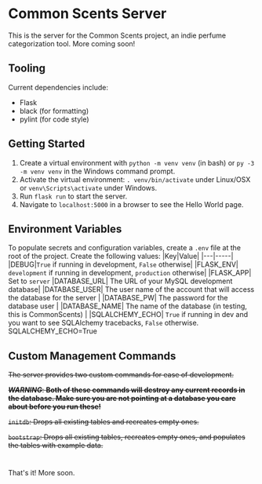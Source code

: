 # Common Scents Server

This is the server for the Common Scents project, an indie perfume categorization tool. More coming soon!

## Tooling

Current dependencies include:

-   Flask
-   black (for formatting)
-   pylint (for code style)

## Getting Started

1. Create a virtual environment with `python -m venv venv` (in bash) or `py -3 -m venv venv` in the Windows command prompt.
2. Activate the virtual environment: `. venv/bin/activate` under Linux/OSX or `venv\Scripts\activate` under Windows.
3. Run `flask run` to start the server.
4. Navigate to `localhost:5000` in a browser to see the Hello World page.

## Environment Variables

To populate secrets and configuration variables, create a `.env` file at the root of the project. Create the following values:
|Key|Value|
|---|-----|
|DEBUG|`True` if running in development, `False` otherwise|
|FLASK_ENV| `development` if running in development, `production` otherwise|
|FLASK_APP| Set to `server`
|DATABASE_URL| The URL of your MySQL development database|
|DATABASE_USER| The user name of the account that will access the database for the server |
|DATABASE_PW| The password for the database user |
|DATABASE_NAME| The name of the database (in testing, this is CommonScents) |
|SQLALCHEMY_ECHO| `True` if running in dev and you want to see SQLAlchemy tracebacks, `False` otherwise.
SQLALCHEMY_ECHO=True

## Custom Management Commands

~~The server provides two custom commands for ease of development.~~

~~_**WARNING**_: **Both of these commands will destroy any current records in the database. Make sure you are not pointing at a database you care about before you run these!**~~

~~`initdb`: Drops all existing tables and recreates empty ones.~~

~~`bootstrap`: Drops all existing tables, recreates empty ones, and populates the tables with example data.~~

#

That's it! More soon.

